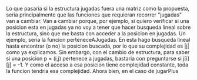 Lo que pasaria si la estructura jugadas fuera una matriz como la propuesta, seria principalmente que las funciones que requieran recorrer "jugadas" van a cambiar.
Van a cambiar porque, por ejemplo, si quiero verificar si una posicion esta en jugadas ya no voy a tener que hacer busqueda lineal sobre la estructura, sino que me basta 
con acceder a la posicion en jugadas.
Un ejemplo, seria la funcion perteneceAJugadas. En esta hago busqueda lineal hasta encontrar (o no) la posicion buscada, por lo que su complejidad es |j| como ya 
explicamos. Sin embargo, con el cambio de estructura, para saber si una posicion p = (i,j) pertenece a jugadas, bastaria con preguntarse si j[i][j] = -1. 
Y como el acceso a esa posicion tiene complejidad constante, toda la funcion tendria esa complejidad. 
Ahora bien, en el caso de jugarPlus

